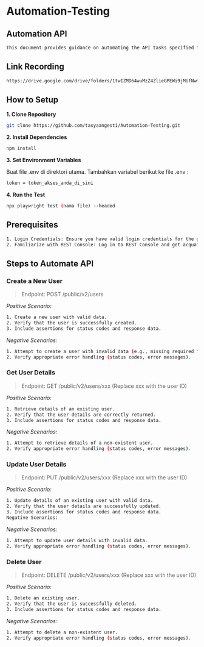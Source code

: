# Automation-Testing

## Automation API

```bash
This document provides guidance on automating the API tasks specified for the website gorest.co.in.
```

## Link Recording

```bash
https://drive.google.com/drive/folders/1twIZMD64wuMzZ4ZlieGPEWi9jMUfNwmB?usp=sharing
```

## How to Setup

**1. Clone Repository**

```bash
git clone https://github.com/tasyaangesti/Automation-Testing.git
```

**2. Install Dependencies**

```bash
npm install
```

**3. Set Environment Variables**

Buat file .env di direktori utama. Tambahkan variabel berikut ke file .env :

```bash
token = token_akses_anda_di_sini
```

**4. Run the Test**
```bash
npx playwright test (nama file) --headed
```

## Prerequisites

```bash
1. Login Credentials: Ensure you have valid login credentials for the gorest.co.in website.
2. Familiarize with REST Console: Log in to REST Console and get acquainted with its functionality.
```

## Steps to Automate API

### Create a New User

> Endpoint: POST /public/v2/users

_Positive Scenario:_

```bash
1. Create a new user with valid data.
2. Verify that the user is successfully created.
3. Include assertions for status codes and response data.
```

_Negative Scenarios:_

```bash
1. Attempt to create a user with invalid data (e.g., missing required fields, invalid email format).
2. Verify appropriate error handling (status codes, error messages).
```

### Get User Details

> Endpoint: GET /public/v2/users/xxx (Replace xxx with the user ID)

_Positive Scenario:_

```bash
1. Retrieve details of an existing user.
2. Verify that the user details are correctly returned.
3. Include assertions for status codes and response data.
```

_Negative Scenarios:_

```bash
1. Attempt to retrieve details of a non-existent user.
2. Verify appropriate error handling (status codes, error messages).
```

### Update User Details

> Endpoint: PUT /public/v2/users/xxx (Replace xxx with the user ID)

_Positive Scenario:_

```bash
1. Update details of an existing user with valid data.
2. Verify that the user details are successfully updated.
3. Include assertions for status codes and response data.
Negative Scenarios:
```

_Negative Scenarios:_

```bash
1. Attempt to update user details with invalid data.
2. Verify appropriate error handling (status codes, error messages).
```

### Delete User

> Endpoint: DELETE /public/v2/users/xxx (Replace xxx with the user ID)

_Positive Scenario:_

```bash
1. Delete an existing user.
2. Verify that the user is successfully deleted.
3. Include assertions for status codes and response data.
```

_Negative Scenarios:_

```bash
1. Attempt to delete a non-existent user.
2. Verify appropriate error handling (status codes, error messages).
```

